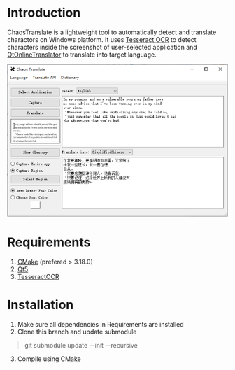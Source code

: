 # Introduction
ChaosTranslate is a lightweight tool to automatically detect and translate charactors on Windows platform. It uses [Tesseract OCR](https://github.com/tesseract-ocr/tesseract) to detect characters inside the screenshot of user-selected application and [QtOnlineTranslator](https://github.com/crow-translate/QOnlineTranslator) to translate into target language.

![Image of UI](chaostranslate.png)   

# Requirements   
1. [CMake](https://cmake.org/install/) (prefered > 3.18.0)      
2. [Qt5](https://github.com/qt/qt5)   
3. [TesseractOCR](https://tesseract-ocr.github.io/tessdoc/Compiling.html#windows)   

# Installation   
1. Make sure all dependencies in Requirements are installed  
2. Clone this branch and update submodule
  >git submodule update --init --recursive
3. Compile using CMake
